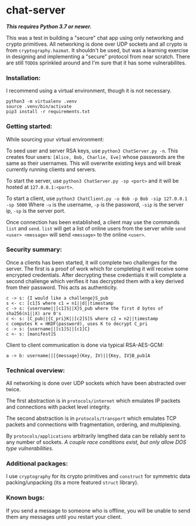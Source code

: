 # chat-server

___This requires Python 3.7 or newer.___

This was a test in building a "secure" chat app using only networking and crypto primitives.  All networking is done over UDP sockets and all crypto is from `cryptography.hazmat`.  It shouldn't be used, but was a learning exercise in designing and implementing a "secure" protocol from near scratch.  There are still `TODO`s sprinkled around and I'm sure that it has some vulnerabilites.

### Installation:
I recommend using a virtual environment, though it is not necessary.
```
python3 -m virtualenv .venv
source .venv/bin/activate
pip3 install -r requirements.txt
```

### Getting started:
While sourcing your virtual environment:

To seed user and server RSA keys, use `python3 ChatServer.py -n`.  This creates four users: `[Alice, Bob, Charlie, Eve]` whose passwords are the same as their usernames.  This will overwrite existing keys and will break currently running clients and servers.

To start the server, use `python3 ChatServer.py -sp <port>` and it will be hosted at `127.0.0.1:<port>`.

To start a client, use `python3 ChatClient.py -u Bob -p Bob -sip 127.0.0.1 -sp 5000`  Where `-u` is the username, `-p` is the password, `-sip` is the server ip, `-sp` is the server port.

Once connection has been established, a client may use the commands `list` and `send`.  `list` will get a list of online users from the server while `send <user> <message>` will send `<message>` to the online `<user>`.

### Security summary:

Once a clients has been started, it will complete two challenges for the server.  The first is a proof of work which for completing it will receive some encrypted credentials.  After decrypting these credentials it will complete a second challenge which verifies it has decrypted them with a key derived from their password.  This acts as authenticity.

```
c -> s: {I would like a challenge}S_pub
s <- c: [c1]S where c1 = n1||d||timestamp
c -> s: {username||[c1]S||X}S_pub where the first d bytes of sha256(n1||X) are 0's
c <- s: [C_pub||{C_pri}K||[c2]S]S where c2 = n2||timestamp
c computes K = HKDF(password), uses K to decrypt C_pri
c -> s: {username||[c1]S||[c1]C}
c <- s: [manifest]S
```

Client to client communication is done via typical RSA-AES-GCM:
```
a -> b: username||[{message}(Key, IV)||{Key, IV}B_pub]A
```

### Technical overview:

All networking is done over UDP sockets which have been abstracted over twice.

The first abstraction is in `protocols/internet` which emulates IP packets and connections with packet level integrity.

The second abstraction is in `protocols/transport` which emulates TCP packets and connections with fragmentation, ordering, and multiplexing.

By `protocols/applications` arbitrarily lengthed data can be reliably sent to any number of sockets.  _A couple race conditions exist, but only allow DOS type vulnerabilities._

### Additional packages:

I use `cryptography` for its crypto primitives and `construct` for symmetric data packing/unpacking (its a more featured `struct` library).

### Known bugs:
If you send a message to someone who is offline, you will be unable to send them any messages until you restart your client.
